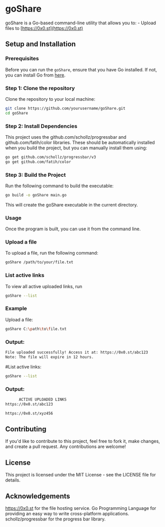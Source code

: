 # goShare

goShare is a Go-based command-line utility that allows you to:  - Upload files to [https://0x0.st](https://0x0.st)

## Setup and Installation

### Prerequisites

Before you can run the `goShare`, ensure that you have Go installed. If not, you can install Go from [here](https://golang.org/doc/install).

### Step 1: Clone the repository

Clone the repository to your local machine:

```bash
git clone https://github.com/yourusername/goShare.git
cd goShare
```

### Step 2: Install Dependencies
This project uses the github.com/schollz/progressbar and github.com/fatih/color libraries. These should be automatically installed when you build the project, but you can manually install them using:

```bash
go get github.com/schollz/progressbar/v3
go get github.com/fatih/color
```
### Step 3: Build the Project
Run the following command to build the executable:

```bash
go build -o goShare main.go
```
This will create the goShare executable in the current directory.

### Usage
Once the program is built, you can use it from the command line.

### Upload a file
To upload a file, run the following command:

```bash
goShare /path/to/your/file.txt
```

### List active links
To view all active uploaded links, run

```bash
goShare --list
```
### Example
Upload a file:

```bash
goShare C:\path\to\file.txt
```

### Output:
 ```bash
File uploaded successfully! Access it at: https://0x0.st/abc123
Note: The file will expire in 12 hours.
```

#List active links:

```bash
goShare --list
```

### Output:

```bash
      ACTIVE UPLOADED LINKS
https://0x0.st/abc123

https://0x0.st/xyz456
```

## Contributing
If you'd like to contribute to this project, feel free to fork it, make changes, and create a pull request. Any contributions are welcome!

## License
This project is licensed under the MIT License - see the LICENSE file for details.

## Acknowledgements
https://0x0.st for the file hosting service.
Go Programming Language for providing an easy way to write cross-platform applications.
schollz/progressbar for the progress bar library.
